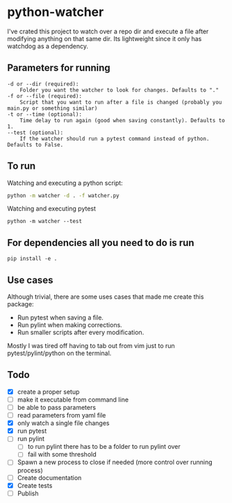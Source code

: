 # python-watcher
I've crated this project to watch over a repo dir and execute a file after modifying anything on that same dir. 
Its lightweight since it only has watchdog as a dependency. 

## Parameters for running
```
-d or --dir (required): 
    Folder you want the watcher to look for changes. Defaults to "."
-f or --file (required): 
    Script that you want to run after a file is changed (probably you main.py or something similar)
-t or --time (optional):
    Time delay to run again (good when saving constantly). Defaults to 1.
--test (optional):
    If the watcher should run a pytest command instead of python. Defaults to False.
```

## To run

Watching and executing a python script:
```bash
python -m watcher -d . -f watcher.py  
```
Watching and executing pytest
```
python -m watcher --test
```


## For dependencies all you need to do is run
```
pip install -e .
```

## Use cases
Although trivial, there are some uses cases that made me create this package:

* Run pytest when saving a file.
* Run pylint when making corrections.
* Run smaller scripts after every modification.

Mostly I was tired off having to tab out from vim just to run pytest/pylint/python on the terminal.

## Todo
- [x] create a proper setup
- [ ] make it executable from command line
- [ ] be able to pass parameters
- [ ] read parameters from yaml file
- [x] only watch a single file changes
- [x] run pytest
- [ ] run pylint
    - [ ] to run pylint there has to be a folder to run pylint over
    - [ ] fail with some threshold
- [ ] Spawn a new process to close if needed (more control over running process)
- [ ] Create documentation
- [x] Create tests
- [ ] Publish
